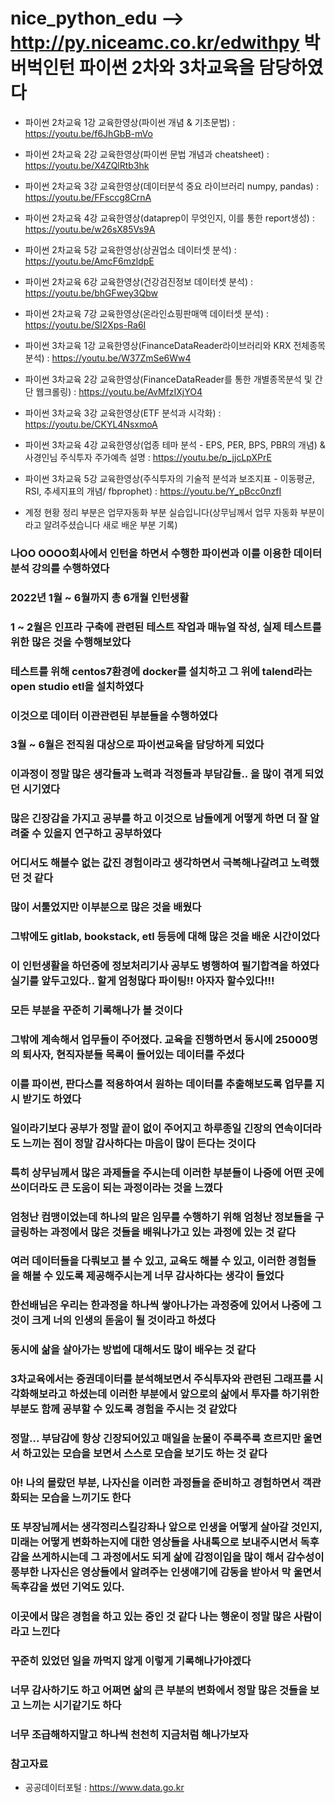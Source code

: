 # nice_python_edu  --> http://py.niceamc.co.kr/edwithpy 박버벅인턴 파이썬 2차와 3차교육을 담당하였다

- 파이썬 2차교육 1강 교육한영상(파이썬 개념 & 기초문법) : https://youtu.be/f6JhGbB-mVo 
- 파이썬 2차교육 2강 교육한영상(파이썬 문법 개념과 cheatsheet) : https://youtu.be/X4ZQlRtb3hk
- 파이썬 2차교육 3강 교육한영상(데이터분석 중요 라이브러리 numpy, pandas) : https://youtu.be/FFsccg8CrnA
- 파이썬 2차교육 4강 교육한영상(dataprep이 무엇인지, 이를 통한 report생성) : https://youtu.be/w26sX85Vs9A
- 파이썬 2차교육 5강 교육한영상(상권업소 데이터셋 분석) : https://youtu.be/AmcF6mzldpE
- 파이썬 2차교육 6강 교육한영상(건강검진정보 데이터셋 분석) : https://youtu.be/bhGFwey3Qbw
- 파이썬 2차교육 7강 교육한영상(온라인쇼핑판매액 데이터셋 분석) : https://youtu.be/Sl2Xps-Ra6I






- 파이썬 3차교육 1강 교육한영상(FinanceDataReader라이브러리와 KRX 전체종목분석) : https://youtu.be/W37ZmSe6Ww4
- 파이썬 3차교육 2강 교육한영상(FinanceDataReader를 통한 개별종목분석 및 간단 웹크롤링) : https://youtu.be/AvMfzIXjYO4
- 파이썬 3차교육 3강 교육한영상(ETF 분석과 시각화) : https://youtu.be/CKYL4NsxmoA
- 파이썬 3차교육 4강 교육한영상(업종 테마 분석 - EPS, PER, BPS, PBR의 개념) & 사경인님 주식투자 주가예측 설명 : https://youtu.be/p_jjcLpXPrE
- 파이썬 3차교육 5강 교육한영상(주식투자의 기술적 분석과 보조지표 - 이동평균, RSI, 추세지표의 개념/ fbprophet) : https://youtu.be/Y_pBcc0nzfI

- 계정 현황 정리 부분은 업무자동화 부분 실습입니다(상무님께서 업무 자동화 부분이라고 알려주셨습니다 새로 배운 부분 기록)



### 나OO OOOO회사에서 인턴을 하면서 수행한 파이썬과 이를 이용한 데이터분석 강의를 수행하였다
### 2022년 1월 ~ 6월까지 총 6개월 인턴생활
### 1 ~ 2월은 인프라 구축에 관련된 테스트 작업과 매뉴얼 작성, 실제 테스트를 위한 많은 것을 수행해보았다
### 테스트를 위해 centos7환경에 docker를 설치하고 그 위에 talend라는 open studio etl을 설치하였다
### 이것으로 데이터 이관관련된 부분들을 수행하였다
### 3월 ~ 6월은 전직원 대상으로 파이썬교육을 담당하게 되었다
### 이과정이 정말 많은 생각들과 노력과 걱정들과 부담감들.. 을 많이 겪게 되었던 시기였다
### 많은 긴장감을 가지고 공부를 하고 이것으로 남들에게 어떻게 하면 더 잘 알려줄 수 있을지 연구하고 공부하였다
### 어디서도 해볼수 없는 값진 경험이라고 생각하면서 극복해나갈려고 노력했던 것 같다
### 많이 서툴었지만 이부분으로 많은 것을 배웠다
### 그밖에도 gitlab, bookstack, etl 등등에 대해 많은 것을 배운 시간이었다
### 이 인턴생활을 하던중에 정보처리기사 공부도 병행하여 필기합격을 하였다 실기를 앞두고있다.. 할게 엄청많다 파이팅!! 아자자 할수있다!!! 
### 모든 부분을 꾸준히 기록해나가 볼 것이다 
### 그밖에 계속해서 업무들이 주어졌다. 교육을 진행하면서 동시에 25000명의 퇴사자, 현직자분들 목록이 들어있는 데이터를 주셨다
### 이를 파이썬, 판다스를 적용하여서 원하는 데이터를 추출해보도록 업무를 지시 받기도 하였다
### 일이라기보다 공부가 정말 끝이 없이 주어지고 하루종일 긴장의 연속이더라도 느끼는 점이 정말 감사하다는 마음이 많이 든다는 것이다
### 특히 상무님께서 많은 과제들을 주시는데 이러한 부분들이 나중에 어떤 곳에 쓰이더라도 큰 도움이 되는 과정이라는 것을 느꼈다
### 엄청난 컴맹이었는데 하나의 맡은 임무를 수행하기 위해 엄청난 정보들을 구글링하는 과정에서 많은 것들을 배워나가고 있는 과정에 있는 것 같다
### 여러 데이터들을 다뤄보고 볼 수 있고, 교육도 해볼 수 있고, 이러한 경험들을 해볼 수 있도록 제공해주시는게 너무 감사하다는 생각이 들었다 
### 한선배님은 우리는 한과정을 하나씩 쌓아나가는 과정중에 있어서 나중에 그것이 크게 너의 인생의 돋움이 될 것이라고 하셨다 
### 동시에 삶을 살아가는 방법에 대해서도 많이 배우는 것 같다
### 3차교육에서는 증권데이터를 분석해보면서 주식투자와 관련된 그래프를 시각화해보라고 하셨는데 이러한 부분에서 앞으로의 삶에서 투자를 하기위한 부분도 함께 공부할 수 있도록 경험을 주시는 것 같았다
### 정말... 부담감에 항상 긴장되어있고 매일을 눈물이 주룩주룩 흐르지만 울면서 하고있는 모습을 보면서 스스로 모습을 보기도 하는 것 같다 
### 아! 나의 몰랐던 부분, 나자신을 이러한 과정들을 준비하고 경험하면서 객관화되는 모습을 느끼기도 한다
### 또 부장님께서는 생각정리스킬강좌나 앞으로 인생을 어떻게 살아갈 것인지, 미래는 어떻게 변화하는지에 대한 영상들을 사내톡으로 보내주시면서 독후감을 쓰게하시는데 그 과정에서도 되게 삶에 감정이입을 많이 해서 감수성이 풍부한 나자신은 영상들에서 알려주는 인생얘기에 감동을 받아서 막 울면서 독후감을 썼던 기억도 있다. 
### 이곳에서 많은 경험을 하고 있는 중인 것 같다  나는 행운이 정말 많은 사람이라고 느낀다
### 꾸준히 있었던 일을 까먹지 않게 이렇게 기록해나가야겠다
### 너무 감사하기도 하고 어쩌면 삶의 큰 부분의 변화에서 정말 많은 것들을 보고 느끼는 시기같기도 하다
### 너무 조급해하지말고 하나씩 천천히 지금처럼 해나가보자

### 참고자료
- 공공데이터포털 : https://www.data.go.kr
